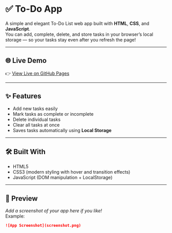 # ✅ To-Do App

A simple and elegant To-Do List web app built with **HTML**, **CSS**, and **JavaScript**.  
You can add, complete, delete, and store tasks in your browser’s local storage — so your tasks stay even after you refresh the page!

---

## 🌐 Live Demo
👉 [View Live on GitHub Pages](https://mandeepkaur16.github.io/todo-app/)

---

## ✨ Features
- Add new tasks easily  
- Mark tasks as complete or incomplete  
- Delete individual tasks  
- Clear all tasks at once  
- Saves tasks automatically using **Local Storage**

---

## 🛠️ Built With
- HTML5  
- CSS3 (modern styling with hover and transition effects)  
- JavaScript (DOM manipulation + LocalStorage)

---

## 📸 Preview
_Add a screenshot of your app here if you like!_  
Example:
```md
![App Screenshot](screenshot.png)

